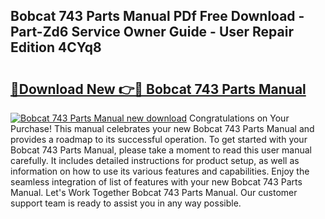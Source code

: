 ## Bobcat 743 Parts Manual PDf Free Download - Part-Zd6 Service Owner Guide - User Repair Edition 4CYq8

# <h2><a href="http://bc4552.oget.top/?id=Bobcat+743+Parts+Manual">🔗Download New 👉🔴 Bobcat 743 Parts Manual</a></h2>

[![Bobcat 743 Parts Manual new download](https://i.imgur.com/5g1atiW.png)](http://bc4552.oget.top/?id=Bobcat+743+Parts+Manual)
Congratulations on Your Purchase! This manual celebrates your new Bobcat 743 Parts Manual and provides a roadmap to its successful operation. To get started with your Bobcat 743 Parts Manual, please take a moment to read this user manual carefully. It includes detailed instructions for product setup, as well as information on how to use its various features and capabilities. Enjoy the seamless integration of list of features with your new Bobcat 743 Parts Manual. Let's Work Together Bobcat 743 Parts Manual. Our customer support team is ready to assist you in any way possible.
